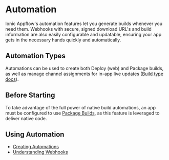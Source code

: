 # Automation

Ionic Appflow's automation features let you generate builds whenever you need them. Webhooks with secure, signed download URL's and build information are also easily configurable and updatable, ensuring your app gets in the necessary hands quickly and automatically.

## Automation Types

Automations can be used to create both Deploy (web) and Package builds, as well as manage channel assignments for in-app live updates ([Build type docs](/docs/pro/builds/intro)). 

## Before Starting

To take advantage of the full power of native build automations, an app must be configured to use [Package Builds](/docs/pro/package/intro), as this feature is leveraged to deliver native code.

## Using Automation

* [Creating Automations](/docs/pro/automation/create)
* [Understanding Webhooks](/docs/pro/automation/webhooks)